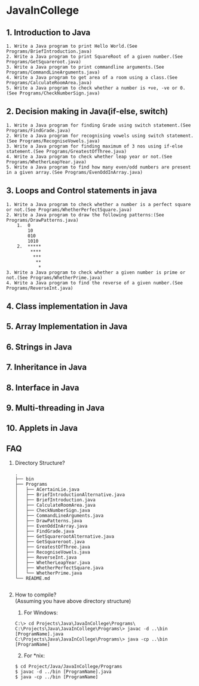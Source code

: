 # JavaInCollege

## 1. Introduction to Java
	1. Write a Java program to print Hello World.(See Programs/BriefIntroduction.java)
	2. Write a Java program to print SquareRoot of a given number.(See Programs/GetSquareroot.java)
	3. Write a Java program to print commandline arguments.(See Programs/CommandLineArguments.java)
	4. Write a Java program to get area of a room using a class.(See Programs/CalculateRoomArea.java)
	5. Write a Java program to check whether a number is +ve, -ve or 0.(See Programs/CheckNumberSign.java)

## 2. Decision making in Java(if-else, switch)
	1. Write a Java program for finding Grade using switch statement.(See Programs/FindGrade.java)
	2. Write a Java program for recognising vowels using switch statement.(See Programs/RecogniseVowels.java)
	3. Write a Java program for finding maximum of 3 nos using if-else statement.(See Programs/GreatestOfThree.java)
	4. Write a Java program to check whether leap year or not.(See Programs/WhetherLeapYear.java)
	5. Write a Java program to find how many even/odd numbers are present in a given array.(See Programs/EvenOddInArray.java)

## 3. Loops and Control statements in java
	1. Write a Java program to check whether a number is a perfect square or not.(See Programs/WhetherPerfectSquare.java)
	2. Write a Java program to draw the following patterns:(See Programs/DrawPatterns.java)
		1.	0
			10
			010
			1010
		2.	*****
			 ****
			  ***
			   **
				*
	3. Write a Java program to check whether a given number is prime or not.(See Programs/WhetherPrime.java)
	4. Write a Java program to find the reverse of a given number.(See Programs/ReverseInt.java)

## 4. Class implementation in Java

## 5. Array Implementation in Java

## 6. Strings in Java

## 7. Inheritance  in Java

## 8. Interface in Java

## 9. Multi-threading in Java

## 10. Applets in Java

## FAQ

1. Directory Structure?  
	```
	.
	├── bin  
	├── Programs  
	│   ├── ACertainLie.java  
	│   ├── BriefIntroductionAlternative.java  
	│   ├── BriefIntroduction.java  
	│   ├── CalculateRoomArea.java  
	│   ├── CheckNumberSign.java  
	│   ├── CommandLineArguments.java  
	│   ├── DrawPatterns.java  
	│   ├── EvenOddInArray.java  
	│   ├── FindGrade.java  
	│   ├── GetSquarerootAlternative.java  
	│   ├── GetSquareroot.java  
	│   ├── GreatestOfThree.java  
	│   ├── RecogniseVowels.java  
	│   ├── ReverseInt.java  
	│   ├── WhetherLeapYear.java  
	│   ├── WhetherPerfectSquare.java  
	│   └── WhetherPrime.java  
	└── README.md  

	
	```
2. How to compile?  
	(Assuming you have above directory structure)  

	1. For Windows:  
	```
	C:\> cd Projects\Java\JavaInCollege\Programs\  
	C:\Projects\Java\JavaInCollege\Programs\> javac -d ..\bin [ProgramName].java  
	C:\Projects\Java\JavaInCollege\Programs\> java -cp ..\bin [ProgramName]  
	```
	2. For *nix:  
	```
	$ cd Project/Java/JavaInCollege/Programs   
	$ javac -d ../bin [ProgramName].java  
	$ java -cp ../bin [ProgramName]
	```
